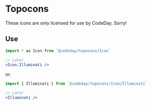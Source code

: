 # Topocons

These icons are only licensed for use by CodeDay. Sorry!

## Use

```jsx
import * as Icon from `@codeday/topocons/Icon`

// Later
<Icon.Illuminati />
```

or:

```jsx
import { Illuminati } from `@codeday/topocons/Icon/Illuminati`

// Later
<Illuminati />
```
